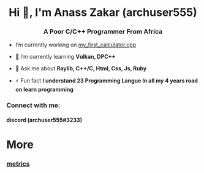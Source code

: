 <h1 align="center">Hi 👋, I'm Anass Zakar (archuser555)</h1>
<h3 align="center">A Poor C/C++ Programmer From Africa</h3>

- I’m currently working on [my_first_calculator.cpp](https://github.com/archuser555/my_first_calculator.cpp/)

- 🌱 I’m currently learning **Vulkan, DPC++**

- 💬 Ask me about **Raylib, C++/C, Html, Css, Js, Ruby**

- ⚡ Fun fact **I understand 23 Programming Langue In all my 4 years road on learn programming**

<h3 align="left">Connect with me:</h3>
<p align="left">
  <h4>discord (archuser555#3233)</h4>
</p>
<h1>More</h1>
<h3><a href="https://metrics.lecoq.io/about/archuser555">metrics</a></h3>
